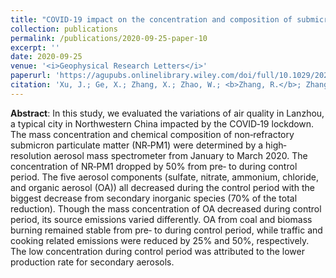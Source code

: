 ```yaml
---
title: "COVID‐19 impact on the concentration and composition of submicron particulate matter in a typical city of Northwest China"
collection: publications
permalink: /publications/2020-09-25-paper-10
excerpt: ''
date: 2020-09-25
venue: '<i>Geophysical Research Letters</i>'
paperurl: 'https://agupubs.onlinelibrary.wiley.com/doi/full/10.1029/2020GL089035'
citation: 'Xu, J.; Ge, X.; Zhang, X.; Zhao, W.; <b>Zhang, R.</b>; Zhang, Y. COVID‐19 impact on the concentration and composition of submicron particulate matter in a typical city of Northwest China. Geophysical Research Letters, 10.1029/2020GL089035, 2020.'
---
```


**Abstract**: In this study, we evaluated the variations of air quality in Lanzhou, a typical city in Northwestern China impacted by the COVID‐19 lockdown. The mass concentration and chemical composition of non‐refractory submicron particulate matter (NR‐PM1) were determined by a high‐resolution aerosol mass spectrometer from January to March 2020. The concentration of NR‐PM1 dropped by 50% from pre‐ to during control period. The five aerosol components (sulfate, nitrate, ammonium, chloride, and organic aerosol (OA)) all decreased during the control period with the biggest decrease from secondary inorganic species (70% of the total reduction). Though the mass concentration of OA decreased during control period, its source emissions varied differently. OA from coal and biomass burning remained stable from pre‐ to during control period, while traffic and cooking related emissions were reduced by 25% and 50%, respectively. The low concentration during control period was attributed to the lower production rate for secondary aerosols.